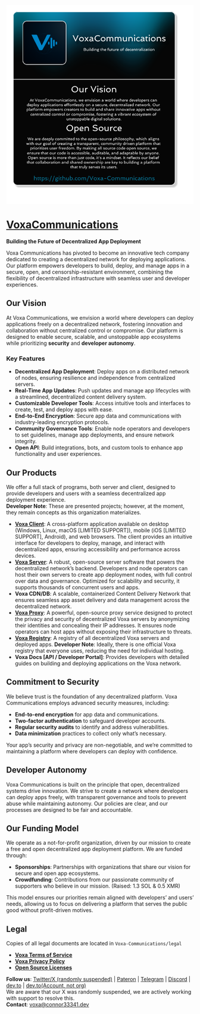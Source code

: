 <p><img align="center" src="card.png"></p>

# [VoxaCommunications](https://voxacommunications-website.pages.dev/)

**Building the Future of Decentralized App Deployment**

Voxa Communications has pivoted to become an innovative tech company dedicated to creating a decentralized network for deploying applications. Our platform empowers developers to build, deploy, and manage apps in a secure, open, and censorship-resistant environment, combining the flexibility of decentralized infrastructure with seamless user and developer experiences.

## Our Vision
At Voxa Communications, we envision a world where developers can deploy applications freely on a decentralized network, fostering innovation and collaboration without centralized control or compromise. Our platform is designed to enable secure, scalable, and unstoppable app ecosystems while prioritizing **security** and **developer autonomy**.

### Key Features
- **Decentralized App Deployment**: Deploy apps on a distributed network of nodes, ensuring resilience and independence from centralized servers.
- **Real-Time App Updates**: Push updates and manage app lifecycles with a streamlined, decentralized content delivery system.
- **Customizable Developer Tools**: Access intuitive tools and interfaces to create, test, and deploy apps with ease.
- **End-to-End Encryption**: Secure app data and communications with industry-leading encryption protocols.
- **Community Governance Tools**: Enable node operators and developers to set guidelines, manage app deployments, and ensure network integrity.
- **Open API**: Build integrations, bots, and custom tools to enhance app functionality and user experiences.

## Our Products
We offer a full stack of programs, both server and client, designed to provide developers and users with a seamless decentralized app deployment experience.  
**Developer Note**: These are presented projects; however, at the moment, they remain concepts as this organization materializes.
- **[Voxa Client](https://github.com/Voxa-Communications/VoxaCommunications-Client)**: A cross-platform application available on desktop (Windows, Linux, macOS [LIMITED SUPPORT]), mobile (iOS [LIMITED SUPPORT], Android), and web browsers. The client provides an intuitive interface for developers to deploy, manage, and interact with decentralized apps, ensuring accessibility and performance across devices.
- **[Voxa Server](https://github.com/Voxa-Communications/VoxaCommunications-Server)**: A robust, open-source server software that powers the decentralized network’s backend. Developers and node operators can host their own servers to create app deployment nodes, with full control over data and governance. Optimized for scalability and security, it supports thousands of concurrent users and apps.
- **Voxa CDN/DB**: A scalable, containerized Content Delivery Network that ensures seamless app asset delivery and data management across the decentralized network.
- **[Voxa Proxy](https://github.com/Voxa-Communications/VoxaCommunications-Proxy)**: A powerful, open-source proxy service designed to protect the privacy and security of decentralized Voxa servers by anonymizing their identities and concealing their IP addresses. It ensures node operators can host apps without exposing their infrastructure to threats.
- **[Voxa Registry](https://github.com/Voxa-Communications/VoxaCommunications-Registry)**: A registry of all decentralized Voxa servers and deployed apps. **Developer Note**: Ideally, there is one official Voxa registry that everyone uses, reducing the need for individual hosting.
- **Voxa Docs [API / Developer Portal]**: Provides developers with detailed guides on building and deploying applications on the Voxa network.

## Commitment to Security
We believe trust is the foundation of any decentralized platform. Voxa Communications employs advanced security measures, including:
- **End-to-end encryption** for app data and communications.
- **Two-factor authentication** to safeguard developer accounts.
- **Regular security audits** to identify and address vulnerabilities.
- **Data minimization** practices to collect only what’s necessary.

Your app’s security and privacy are non-negotiable, and we’re committed to maintaining a platform where developers can deploy with confidence.

## Developer Autonomy
Voxa Communications is built on the principle that open, decentralized systems drive innovation. We strive to create a network where developers can deploy apps freely, with transparent governance and tools to prevent abuse while maintaining autonomy. Our policies are clear, and our processes are designed to be fair and accountable.

## Our Funding Model
We operate as a not-for-profit organization, driven by our mission to create a free and open decentralized app deployment platform. We are funded through:
- **Sponsorships**: Partnerships with organizations that share our vision for secure and open app ecosystems.
- **Crowdfunding**: Contributions from our passionate community of supporters who believe in our mission. (Raised: 1.3 SOL & 0.5 XMR)

This model ensures our priorities remain aligned with developers’ and users’ needs, allowing us to focus on delivering a platform that serves the public good without profit-driven motives.

<!--## Join Us
Be part of the Voxa Communications revolution! Whether you’re a developer, node operator, or innovator, our platform is for you. Sign up for our beta at [Voxa-Communications](https://voxa-communications.github.io) and help shape the future of decentralized app deployment.-->

## Legal
Copies of all legal documents are located in `Voxa-Communications/legal`
- **[Voxa Terms of Service](https://github.com/Voxa-Communications/legal/raw/refs/heads/main/documents/TOS.txt)**
- **[Voxa Privacy Policy](https://github.com/Voxa-Communications/legal/raw/refs/heads/main/documents/PrivacyPolicy.txt)**
- **[Open Source Licenses]()**

**Follow us**: [Twitter/X (randomly suspended)](https://x.com/VoxaOffical) | [Pateron](https://patreon.com/VoxaCommunications) | [Telegram](https://t.me/voxacommunications) | [Discord](https://discord.gg/EDtPX5E4D4) | [dev.to](https://dev.to/voxacommunications) | [dev.to(Account, not org)](https://dev.to/voxacommunications-account) \
We are aware that our X was randomly suspended, we are actively working with support to resolve this. \
**Contact**: voxa@connor33341.dev
